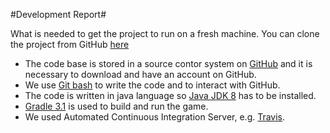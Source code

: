 #Development Report#

What is needed to get the project to run on a fresh machine.
You can clone the project from GitHub [here](https://github.com/HugBunadarbankinn/TicTacToe)

* The code base is stored in a source contor system on [GitHub](http://github.com/) and it is necessary to download and have an account on GitHub.
* We use [Git bash](https://git-scm.com/downloads) to write the code and to interact with GitHub.
* The code is written in java language so [Java JDK 8](http://www.oracle.com/technetwork/java/javase/downloads/jdk8-downloads-2133151.html) has to be installed.
* [Gradle 3.1](https://gradle.org/gradle-download/) is used to build and run the game.
* We used Automated Continuous Integration Server, e.g. [Travis](https://github.com/travis-ci/travis.rb).
